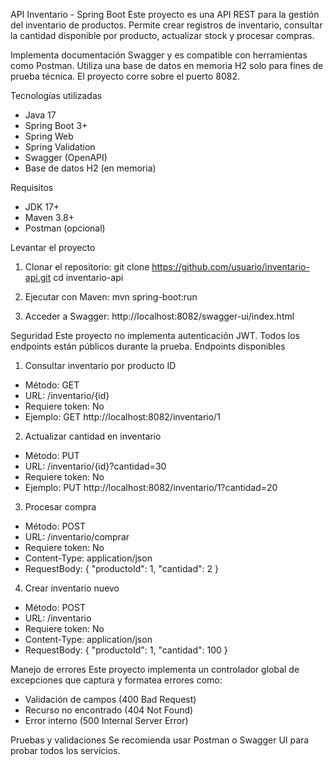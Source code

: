  API Inventario - Spring Boot
Este proyecto es una API REST para la gestión del inventario de productos. 
Permite crear registros de inventario, consultar la cantidad disponible por producto, 
actualizar stock y procesar compras.

 Implementa documentación Swagger y es compatible con herramientas como Postman.
 Utiliza una base de datos en memoria H2 solo para fines de prueba técnica.
 El proyecto corre sobre el puerto 8082.

 Tecnologías utilizadas
- Java 17
- Spring Boot 3+
- Spring Web
- Spring Validation
- Swagger (OpenAPI)
- Base de datos H2 (en memoria)

 Requisitos
- JDK 17+
- Maven 3.8+
- Postman (opcional)

 Levantar el proyecto
1. Clonar el repositorio:
   git clone https://github.com/usuario/inventario-api.git
   cd inventario-api

2. Ejecutar con Maven:
   mvn spring-boot:run

3. Acceder a Swagger:
   http://localhost:8082/swagger-ui/index.html

 Seguridad
Este proyecto no implementa autenticación JWT. Todos los endpoints están públicos durante la prueba.
 Endpoints disponibles
1.  Consultar inventario por producto ID
   - Método: GET
   - URL: /inventario/{id}
   - Requiere token:  No
   - Ejemplo:
     GET http://localhost:8082/inventario/1

2.  Actualizar cantidad en inventario
   - Método: PUT
   - URL: /inventario/{id}?cantidad=30
   - Requiere token:  No
   - Ejemplo:
     PUT http://localhost:8082/inventario/1?cantidad=20

3.  Procesar compra
   - Método: POST
   - URL: /inventario/comprar
   - Requiere token:  No
   - Content-Type: application/json
   - RequestBody:
     {
       "productoId": 1,
       "cantidad": 2
     }

4.  Crear inventario nuevo
   - Método: POST
   - URL: /inventario
   - Requiere token:  No
   - Content-Type: application/json
   - RequestBody:
     {
       "productoId": 1,
       "cantidad": 100
     }

 Manejo de errores
Este proyecto implementa un controlador global de excepciones que captura y formatea errores como:
- Validación de campos (400 Bad Request)
- Recurso no encontrado (404 Not Found)
- Error interno (500 Internal Server Error)

 Pruebas y validaciones
Se recomienda usar Postman o Swagger UI para probar todos los servicios.

